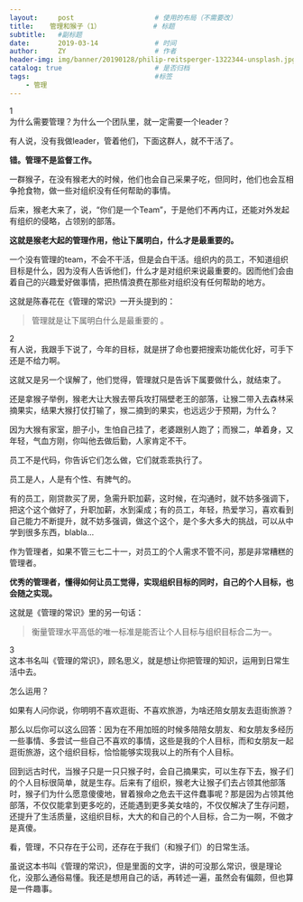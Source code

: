 ```yaml
---
layout:     post                    # 使用的布局（不需要改）
title:    管理和猴子（1）             # 标题 
subtitle:   #副标题
date:       2019-03-14              # 时间
author:     ZY                      # 作者
header-img: img/banner/20190128/philip-reitsperger-1322344-unsplash.jpg    #这篇文章标题背景图片
catalog: true                       # 是否归档
tags:                               #标签
    - 管理
---
```

1  
为什么需要管理？为什么一个团队里，就一定需要一个leader？  

有人说，没有我做leader，管着他们，下面这群人，就不干活了。  

**错。管理不是监督工作。**    

一群猴子，在没有猴老大的时候，他们也会自己采果子吃，但同时，他们也会互相争抢食物，做一些对组织没有任何帮助的事情。  

后来，猴老大来了，说，“你们是一个Team”，于是他们不再内讧，还能对外发起有组织的侵略，占领别的部落。  

**这就是猴老大起的管理作用，他让下属明白，什么才是最重要的。**  

一个没有管理的team，不会不干活，但是会白干活。组织内的员工，不知道组织目标是什么，因为没有人告诉他们，什么才是对组织来说最重要的。因而他们会由着自己的兴趣爱好做事情，把热情浪费在那些对组织没有任何帮助的地方。  

这就是陈春花在《管理的常识》一开头提到的：
> 管理就是让下属明白什么是最重要的 。

2  
有人说，我跟手下说了，今年的目标，就是拼了命也要把搜索功能优化好，可手下还是不给力啊。  

这就又是另一个误解了，他们觉得，管理就只是告诉下属要做什么，就结束了。  

还是拿猴子举例，猴老大让大猴去带兵攻打隔壁老王的部落，让猴二带入去森林采摘果实，结果大猴打仗打输了，猴二摘到的果实，也远远少于预期，为什么？  

因为大猴有家室，胆子小，生怕自己挂了，老婆跟别人跑了；而猴二，单着身，又年轻，气血方刚，你叫他去做后勤，人家肯定不干。  

员工不是代码，你告诉它们怎么做，它们就乖乖执行了。  

员工是人，人是有个性、有脾气的。  

有的员工，刚贷款买了房，急需升职加薪，这时候，在沟通时，就不妨多强调下，把这个这个做好了，升职加薪，水到渠成；有的员工，年轻，热爱学习，喜欢看到自己能力不断提升，就不妨多强调，做这个这个，是个多大多大的挑战，可以从中学到很多东西，blabla...  

作为管理者，如果不管三七二十一，对员工的个人需求不管不问，那是非常糟糕的管理者。  

**优秀的管理者，懂得如何让员工觉得，实现组织目标的同时，自己的个人目标，也会随之实现。**  

这就是《管理的常识》里的另一句话：
> 衡量管理水平高低的唯一标准是能否让个人目标与组织目标合二为一。  

3  
这本书名叫《管理的常识》，顾名思义，就是想让你把管理的知识，运用到日常生活中去。  

怎么运用？  

如果有人问你说，你明明不喜欢逛街、不喜欢旅游，为啥还陪女朋友去逛街旅游？  

那么以后你可以这么回答：因为在不用加班的时候多陪陪女朋友、和女朋友多经历一些事情、多尝试一些自己不喜欢的事情，这些是我的个人目标，而和女朋友一起逛街旅游，这个组织目标，恰恰能够实现我以上的所有个人目标。  

回到远古时代，当猴子只是一只只猴子时，会自己摘果实，可以生存下去，猴子们的个人目标很简单，就是生存。后来有了组织，猴老大让猴子们去占领其他部落时，猴子们为什么愿意傻傻地，冒着猴命之危去干这件蠢事呢？那是因为占领其他部落，不仅仅能拿到更多吃的，还能遇到更多美女啥的，不仅仅解决了生存问题，还提升了生活质量，这组织目标，大大的和自己的个人目标，合二为一啊，不做才是真傻。  

看，管理，不只存在于公司，还存在于我们（和猴子们）的日常生活。  

虽说这本书叫《管理的常识》，但是里面的文字，讲的可没那么常识，很是理论化，没那么通俗易懂。我还是想用自己的话，再转述一遍，虽然会有偏颇，但也算是一件趣事。  
















